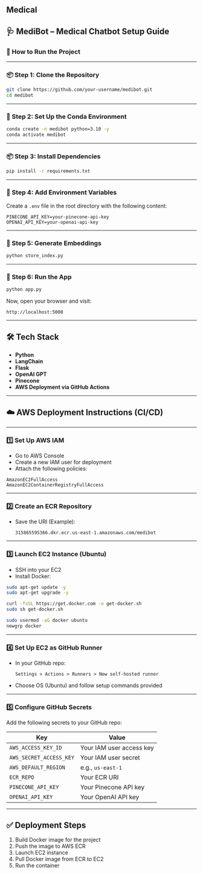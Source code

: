 ## Medical

## 🩺 MediBot – Medical Chatbot Setup Guide

### 🚀 How to Run the Project

---

### 📦 Step 1: Clone the Repository

```bash
git clone https://github.com/your-username/medibot.git
cd medibot
```

---

### 🐍 Step 2: Set Up the Conda Environment

```bash
conda create -n medibot python=3.10 -y
conda activate medibot
```

---

### 📦 Step 3: Install Dependencies

```bash
pip install -r requirements.txt
```

---

### 🔐 Step 4: Add Environment Variables

Create a `.env` file in the root directory with the following content:

```
PINECONE_API_KEY=your-pinecone-api-key
OPENAI_API_KEY=your-openai-api-key
```

---

### 🧠 Step 5: Generate Embeddings

```bash
python store_index.py
```

---

### 💬 Step 6: Run the App

```bash
python app.py
```

Now, open your browser and visit:

```
http://localhost:5000
```

---

## 🛠️ Tech Stack

* **Python**
* **LangChain**
* **Flask**
* **OpenAI GPT**
* **Pinecone**
* **AWS Deployment via GitHub Actions**

---

## ☁️ AWS Deployment Instructions (CI/CD)

---

### 1️⃣ Set Up AWS IAM

* Go to AWS Console
* Create a new IAM user for deployment
* Attach the following policies:

```text
AmazonEC2FullAccess
AmazonEC2ContainerRegistryFullAccess
```

---

### 2️⃣ Create an ECR Repository

* Save the URI (Example):

  ```
  315865595366.dkr.ecr.us-east-1.amazonaws.com/medibot
  ```

---

### 3️⃣ Launch EC2 Instance (Ubuntu)

* SSH into your EC2
* Install Docker:

```bash
sudo apt-get update -y
sudo apt-get upgrade -y

curl -fsSL https://get.docker.com -o get-docker.sh
sudo sh get-docker.sh

sudo usermod -aG docker ubuntu
newgrp docker
```

---

### 4️⃣ Set Up EC2 as GitHub Runner

* In your GitHub repo:

  ```
  Settings > Actions > Runners > New self-hosted runner
  ```
* Choose OS (Ubuntu) and follow setup commands provided

---

### 5️⃣ Configure GitHub Secrets

Add the following secrets to your GitHub repo:

| Key                     | Value                    |
| ----------------------- | ------------------------ |
| `AWS_ACCESS_KEY_ID`     | Your IAM user access key |
| `AWS_SECRET_ACCESS_KEY` | Your IAM user secret     |
| `AWS_DEFAULT_REGION`    | e.g., `us-east-1`        |
| `ECR_REPO`              | Your ECR URI             |
| `PINECONE_API_KEY`      | Your Pinecone API key    |
| `OPENAI_API_KEY`        | Your OpenAI API key      |

---

## ✅ Deployment Steps

1. Build Docker image for the project
2. Push the image to AWS ECR
3. Launch EC2 instance
4. Pull Docker image from ECR to EC2
5. Run the container
